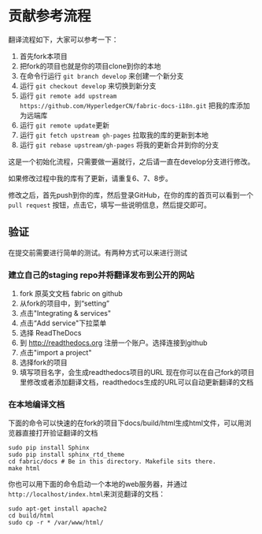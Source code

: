 # 贡献参考流程

翻译流程如下，大家可以参考一下：

1. 首先fork本项目
2. 把fork的项目也就是你的项目clone到你的本地
3. 在命令行运行 `git branch develop` 来创建一个新分支
4. 运行 `git checkout develop` 来切换到新分支
5. 运行 `git remote add upstream https://github.com/HyperledgerCN/fabric-docs-i18n.git` 把我的库添加为远端库
6. 运行 `git remote update`更新
7. 运行 `git fetch upstream gh-pages` 拉取我的库的更新到本地
8. 运行 `git rebase upstream/gh-pages` 将我的更新合并到你的分支

这是一个初始化流程，只需要做一遍就行，之后请一直在develop分支进行修改。

如果修改过程中我的库有了更新，请重复6、7、8步。

修改之后，首先push到你的库，然后登录GitHub，在你的库的首页可以看到一个 `pull request` 按钮，点击它，填写一些说明信息，然后提交即可。

## 验证

在提交前需要进行简单的测试。有两种方式可以来进行测试

### 建立自己的staging repo并将翻译发布到公开的网站

1. fork 原英文文档 fabric on github
2. 从fork的项目中，到“setting”
3. 点击"Integrating & services"
4. 点击“Add service"下拉菜单
5. 选择 ReadTheDocs
6. 到 http://readthedocs.org 注册一个账户。选择连接到github
7. 点击"import a project"
8. 选择fork的项目
9. 填写项目名字，会生成readthedocs项目的URL
现在你可以在自己fork的项目里修改或者添加翻译文档，readthedocs生成的URL可以自动更新翻译的文档

### 在本地编译文档
下面的命令可以快速的在fork的项目下docs/build/html生成html文件，可以用浏览器直接打开验证翻译的文档

```
sudo pip install Sphinx
sudo pip install sphinx_rtd_theme
cd fabric/docs # Be in this directory. Makefile sits there.
make html
```
你也可以用下面的命令启动一个本地的web服务器，并通过`http://localhost/index.html`来浏览翻译的文档：

```
sudo apt-get install apache2
cd build/html
sudo cp -r * /var/www/html/
```


